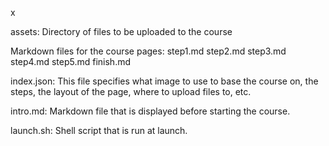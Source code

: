 x

assets: Directory of files to be uploaded to the course

Markdown files for the course pages:
step1.md
step2.md
step3.md
step4.md
step5.md
finish.md

index.json: This file specifies what image to use to base the course on, the steps, the layout of the page, where to upload files to, etc.

intro.md: Markdown file that is displayed before starting the course.

launch.sh: Shell script that is run at launch.
